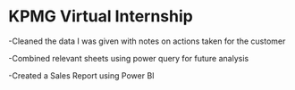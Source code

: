 # KPMG Virtual Internship

-Cleaned the data I was given with notes on actions taken for the customer

-Combined relevant sheets using power query for future analysis

-Created a Sales Report using Power BI
